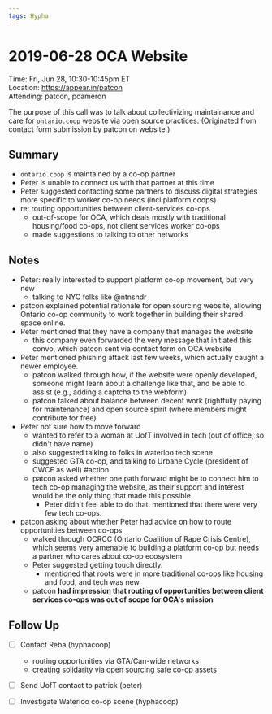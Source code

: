 ```yaml
---
tags: Hypha
---
```

# 2019-06-28 OCA Website
<!--
<sup>[from template][template]</sup>

[:date: Calendar][cal] | [:cat: GitHub][gh] | [:open_file_folder: GDrive][gdrive] | [:notebook: Meeting Index][meetings]-->

Time: Fri, Jun 28, 10:30-10:45pm ET  
Location: https://appear.in/patcon  
Attending: patcon, pcameron

The purpose of this call was to talk about collectivizing maintainance and care for [`ontario.coop`](http://ontario.coop) website via open source practices. (Originated from contact form submission by patcon on website.)

## Summary

- `ontario.coop` is maintained by a co-op partner
- Peter is unable to connect us with that partner at this time
- Peter suggested contacting some partners to discuss digital strategies more specific to worker co-op needs (incl platform coops)
- re: routing opportunities between client-services co-ops
    - out-of-scope for OCA, which deals mostly with traditional housing/food co-ops, not client services worker co-ops
    - made suggestions to talking to other networks

## Notes

- Peter: really interested to support platform co-op movement, but very new
    - talking to NYC folks like @ntnsndr
- patcon explained potential rationale for open sourcing website, allowing Ontario co-op community to work together in building their shared space online.
- Peter mentioned that they have a company that manages the website
    - this company even forwarded the very message that initiated this convo, which patcon sent via contact form on OCA website
- Peter mentioned phishing attack last few weeks, which actually caught a newer employee.
    - patcon walked through how, if the website were openly developed, someone might learn about a challenge like that, and be able to assist (e.g., adding a captcha to the webform)
    - patcon talked about balance between decent work (rightfully paying for maintenance) and open source spirit (where members might contribute for free)
- Peter not sure how to move forward
    - wanted to refer to a woman at UofT involved in tech (out of office, so didn't have name)
    - also suggested talking to folks in waterloo tech scene
    - suggested GTA co-op, and talking to Urbane Cycle (president of CWCF as well) #action
    - patcon asked whether one path forward might be to connect him to tech co-op managing the website, as their support and interest would be the only thing that made this possible
        - Peter didn't feel able to do that. mentioned that there were very few tech co-ops.
- patcon asking about whether Peter had advice on how to route opportunities between co-ops
    - walked through OCRCC (Ontario Coalition of Rape Crisis Centre), which seems very amenable to building a platform co-op but needs a partner who cares about co-op ecosystem
    - Peter suggested getting touch directly.
        - mentioned that roots were in more traditional co-ops like housing and food, and tech was new
    - patcon **had impression that routing of opportunities between client services co-ops was out of scope for OCA's mission**

## Follow Up

- [ ] Contact Reba (hyphacoop)
    - routing opportunities via GTA/Can-wide networks
    - creating solidarity via open sourcing safe co-op assets
- [ ] Send UofT contact to patrick (peter)
- [ ] Investigate Waterloo co-op scene (hyphacoop)


<!-- Links -->
[template]: https://link.hypha.coop/template
[meetings]: https://link.hypha.coop/meetings
[cal]: https://calendar.google.com/calendar/embed?src=s2224p8sptnujs736vplf9anjo%40group.calendar.google.com&ctz=America%2FToronto
[gh]: https://github.com/hyphacoop/organizing
[gdrive]: https://drive.google.com/drive/u/0/folders/14KYnYwOEK3InYZ3jCn-Gtf5q430sE9oc
[biz-wg]: https://loomio.hypha.coop/g/ojZI2bPl/working-groups-business-planning
[fin-wg]: https://loomio.hypha.coop/g/sRPwaorg/working-groups-finance
[gov-wg]: https://loomio.hypha.coop/g/BaAj6dQn/working-groups-governance-by-laws-incorporation-articles-gm-
[ino-wg]: https://loomio.hypha.coop/g/KvARWad7/working-groups-infrastructure-and-operations
